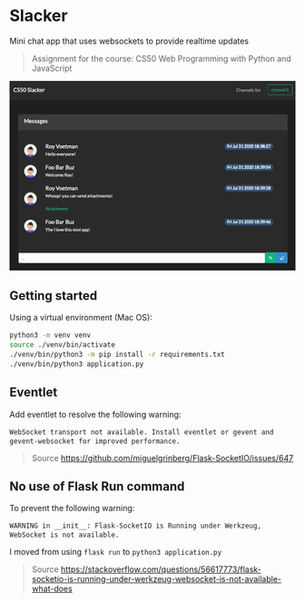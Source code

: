# Slacker

Mini chat app that uses websockets to provide realtime updates

> Assignment for the course: CS50 Web Programming with Python and JavaScript

![Slacker](https://github.com/RoyVoetman/Slacker/blob/master/.docs/Slacker.jpg?raw=true)

## Getting started
Using a virtual environment (Mac OS):
```bash
python3 -m venv venv
source ./venv/bin/activate
./venv/bin/python3 -m pip install -r requirements.txt
./venv/bin/python3 application.py
```

## Eventlet
Add eventlet to resolve the following warning:

```
WebSocket transport not available. Install eventlet or gevent and gevent-websocket for improved performance.
```

> Source https://github.com/miguelgrinberg/Flask-SocketIO/issues/647

## No use of Flask Run command
To prevent the following warning: 
```
WARNING in __init__: Flask-SocketIO is Running under Werkzeug, WebSocket is not available.
```
I moved from using `flask run` to `python3 application.py`

> Source https://stackoverflow.com/questions/56617773/flask-socketio-is-running-under-werkzeug-websocket-is-not-available-what-does
